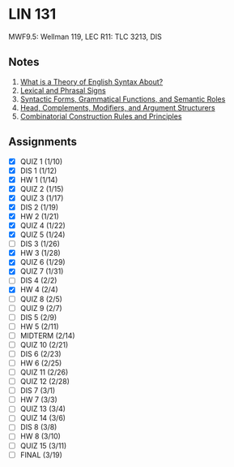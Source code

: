 # LIN 131
MWF9.5: Wellman 119, LEC
R11: TLC 3213, DIS
## Notes
1. [What is a Theory of English Syntax About?](../notes/theory-english-syntax.md)
2. [Lexical and Phrasal Signs](../notes/lexical-phrasal-signs.md)
3. [Syntactic Forms, Grammatical Functions, and Semantic Roles](../notes/syntactic-forms-grammatical-functions-semantic-roles.md)
4. [Head, Complements, Modifiers, and Argument Structurers](../notes/head-complements-modifiers-argument-structures.md)
5. [Combinatorial Construction Rules and Principles](../notes/combinatorial-construction-rules-principles.md)
## Assignments
- [x] QUIZ 1 (1/10)
- [x] DIS 1 (1/12)
- [x] HW 1 (1/14)
- [x] QUIZ 2 (1/15)
- [x] QUIZ 3 (1/17)
- [x] DIS 2 (1/19)
- [x] HW 2 (1/21)
- [x] QUIZ 4 (1/22)
- [x] QUIZ 5 (1/24)
- [ ] DIS 3 (1/26)
- [x] HW 3 (1/28)
- [x] QUIZ 6 (1/29)
- [x] QUIZ 7 (1/31)
- [ ] DIS 4 (2/2)
- [x] HW 4 (2/4)
- [ ] QUIZ 8 (2/5)
- [ ] QUIZ 9 (2/7)
- [ ] DIS 5 (2/9)
- [ ] HW 5 (2/11)
- [ ] MIDTERM (2/14)
- [ ] QUIZ 10 (2/21)
- [ ] DIS 6 (2/23)
- [ ] HW 6 (2/25)
- [ ] QUIZ 11 (2/26)
- [ ] QUIZ 12 (2/28)
- [ ] DIS 7 (3/1)
- [ ] HW 7 (3/3)
- [ ] QUIZ 13 (3/4)
- [ ] QUIZ 14 (3/6)
- [ ] DIS 8 (3/8)
- [ ] HW 8 (3/10)
- [ ] QUIZ 15 (3/11)
- [ ] FINAL (3/19)